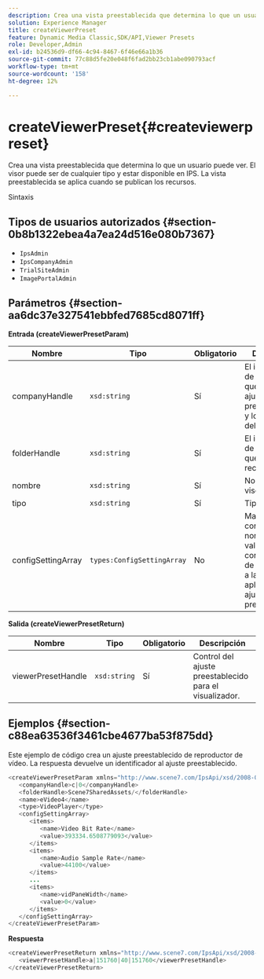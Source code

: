 ```yaml
---
description: Crea una vista preestablecida que determina lo que un usuario puede ver. El visor puede ser de cualquier tipo y estar disponible en IPS. La vista preestablecida se aplica cuando se publican los recursos.
solution: Experience Manager
title: createViewerPreset
feature: Dynamic Media Classic,SDK/API,Viewer Presets
role: Developer,Admin
exl-id: b24536d9-df66-4c94-8467-6f46e66a1b36
source-git-commit: 77c88d5fe20e048f6fad2bb23cb1abe090793acf
workflow-type: tm+mt
source-wordcount: '158'
ht-degree: 12%

---
```


# createViewerPreset{#createviewerpreset}

Crea una vista preestablecida que determina lo que un usuario puede ver. El visor puede ser de cualquier tipo y estar disponible en IPS. La vista preestablecida se aplica cuando se publican los recursos.

Sintaxis

## Tipos de usuarios autorizados {#section-0b8b1322ebea4a7ea24d516e080b7367}

* `IpsAdmin`
* `IpsCompanyAdmin`
* `TrialSiteAdmin`
* `ImagePortalAdmin`

## Parámetros {#section-aa6dc37e327541ebbfed7685cd8071ff}

**Entrada (createViewerPresetParam)**

| Nombre | Tipo | Obligatorio | Descripción |
|---|---|---|---|
| companyHandle | `xsd:string` | Sí | El identificador de la empresa que contiene los ajustes preestablecidos y los recursos del visualizador. |
| folderHandle | `xsd:string` | Sí | El identificador de la carpeta que contiene los recursos. |
| nombre | `xsd:string` | Sí | Nombre del visor. |
| tipo | `xsd:string` | Sí | Tipo de visor. |
| configSettingArray | `types:ConfigSettingArray` | No | Matriz que contiene nombres, valores y controladores de las imágenes a las que está aplicando ajustes preestablecidos. |

**Salida (createViewerPresetReturn)**

| Nombre | Tipo | Obligatorio | Descripción |
|---|---|---|---|
| viewerPresetHandle | `xsd:string` | Sí | Control del ajuste preestablecido para el visualizador. |

## Ejemplos {#section-c88ea63536f3461cbe4677ba53f875dd}

Este ejemplo de código crea un ajuste preestablecido de reproductor de vídeo. La respuesta devuelve un identificador al ajuste preestablecido.

```java
<createViewerPresetParam xmlns="http://www.scene7.com/IpsApi/xsd/2008-01-15">
   <companyHandle>c|0</companyHandle>
   <folderHandle>Scene7SharedAssets/</folderHandle>
   <name>eVideo4</name>
   <type>VideoPlayer</type>
   <configSettingArray>
      <items>
         <name>Video Bit Rate</name>
         <value>393334.6508779093</value>
      </items>
      <items>
         <name>Audio Sample Rate</name>
         <value>44100</value>
      </items>
      ...
      <items>
         <name>vidPaneWidth</name>
         <value>0</value>
      </items>
   </configSettingArray>
</createViewerPresetParam>
```

**Respuesta**

```java
<createViewerPresetReturn xmlns="http://www.scene7.com/IpsApi/xsd/2008-01-15">
   <viewerPresetHandle>a|151760|40|151760</viewerPresetHandle>
</createViewerPresetReturn>
```
